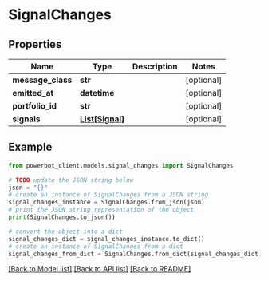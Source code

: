 # SignalChanges


## Properties

Name | Type | Description | Notes
------------ | ------------- | ------------- | -------------
**message_class** | **str** |  | [optional] 
**emitted_at** | **datetime** |  | [optional] 
**portfolio_id** | **str** |  | [optional] 
**signals** | [**List[Signal]**](Signal.md) |  | [optional] 

## Example

```python
from powerbot_client.models.signal_changes import SignalChanges

# TODO update the JSON string below
json = "{}"
# create an instance of SignalChanges from a JSON string
signal_changes_instance = SignalChanges.from_json(json)
# print the JSON string representation of the object
print(SignalChanges.to_json())

# convert the object into a dict
signal_changes_dict = signal_changes_instance.to_dict()
# create an instance of SignalChanges from a dict
signal_changes_from_dict = SignalChanges.from_dict(signal_changes_dict)
```
[[Back to Model list]](../README.md#documentation-for-models) [[Back to API list]](../README.md#documentation-for-api-endpoints) [[Back to README]](../README.md)


